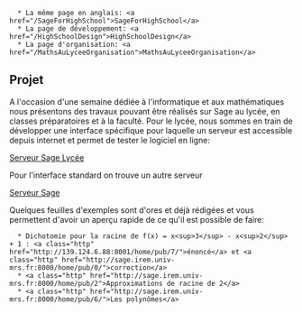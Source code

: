 
      * La même page en anglais: <a href="/SageForHighSchool">SageForHighSchool</a> 
      * La page de développement: <a href="/HighSchoolDesign">HighSchoolDesign</a> 
      * La page d'organisation: <a href="/MathsAuLyceeOrganisation">MathsAuLyceeOrganisation</a> 

## Projet

A l'occasion d'une semaine dédiée à l'informatique et aux mathématiques nous présentons des travaux pouvant être réalisés sur Sage au lycée, en classes préparatoires et à la faculté. Pour le lycée, nous sommes en train de développer une interface spécifique pour laquelle un serveur est accessible depuis internet et permet de tester le logiciel en ligne: 

<a class="http" href="http://sage.irem.univ-mrs.fr:8000">Serveur Sage Lycée</a> 

Pour l'interface standard on trouve un autre serveur 

<a class="http" href="http://www.sagenb.org">Serveur Sage</a> 

Quelques feuilles d'exemples sont d'ores et déjà rédigées et vous permettent d'avoir un aperçu rapide de ce qu'il est possible de faire: 

      * Dichotomie pour la racine de f(x) = x<sup>3</sup> - x<sup>2</sup> + 1 : <a class="http" href="http://139.124.6.88:8001/home/pub/7/">énoncé</a> et <a class="http" href="http://sage.irem.univ-mrs.fr:8000/home/pub/0/">correction</a> 
      * <a class="http" href="http://sage.irem.univ-mrs.fr:8000/home/pub/2">Approximations de racine de 2</a> 
      * <a class="http" href="http://sage.irem.univ-mrs.fr:8000/home/pub/6/">Les polynômes</a> 